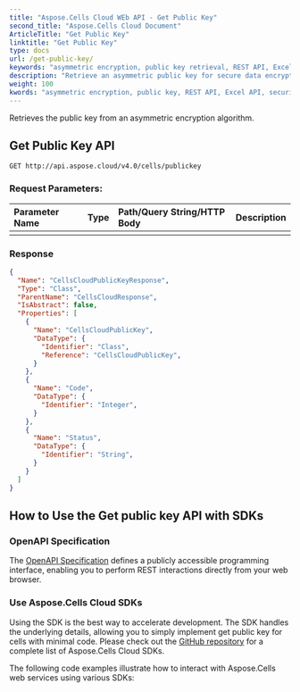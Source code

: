 ```yaml
---
title: "Aspose.Cells Cloud WEb API - Get Public Key"
second_title: "Aspose.Cells Cloud Document"
ArticleTitle: "Get Public Key"
linktitle: "Get Public Key"
type: docs
url: /get-public-key/
keywords: "asymmetric encryption, public key retrieval, REST API, Excel API, security, data encryption, API integration"
description: "Retrieve an asymmetric public key for secure data encryption."
weight: 100
kwords: "asymmetric encryption, public key, REST API, Excel API, security, data encryption, API integration, JSON, API documentation"
---
```


Retrieves the public key from an asymmetric encryption algorithm.

## **Get Public Key API**

```
GET http://api.aspose.cloud/v4.0/cells/publickey
```

### **Request Parameters:**

| Parameter Name | Type | Path/Query String/HTTP Body | Description |
| :- | :- | :- | :- |
|  |  |  |  |

### **Response**

```json
{
  "Name": "CellsCloudPublicKeyResponse",
  "Type": "Class",
  "ParentName": "CellsCloudResponse",
  "IsAbstract": false,
  "Properties": [
    {
      "Name": "CellsCloudPublicKey",
      "DataType": {
        "Identifier": "Class",
        "Reference": "CellsCloudPublicKey",
      }
    },
    {
      "Name": "Code",
      "DataType": {
        "Identifier": "Integer",
      }
    },
    {
      "Name": "Status",
      "DataType": {
        "Identifier": "String",
      }
    }
  ]
}
```

## How to Use the Get public key API with SDKs

### OpenAPI Specification

The [OpenAPI Specification](https://reference.aspose.cloud/cells/#/KeyController/GetPublicKey) defines a publicly accessible programming interface, enabling you to perform REST interactions directly from your web browser.

### Use Aspose.Cells Cloud SDKs

Using the SDK is the best way to accelerate development. The SDK handles the underlying details, allowing you to simply implement get public key for cells with minimal code.
Please check out the [GitHub repository](https://github.com/aspose-cells-cloud) for a complete list of Aspose.Cells Cloud SDKs.

The following code examples illustrate how to interact with Aspose.Cells web services using various SDKs:
